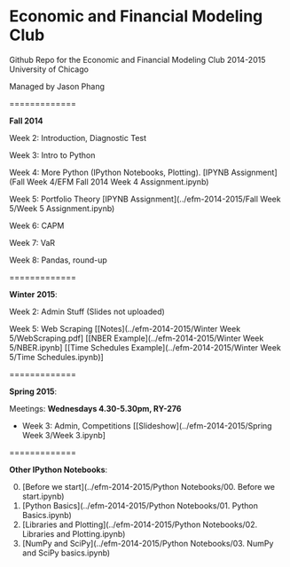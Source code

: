 Economic and Financial Modeling Club
=============

Github Repo for the Economic and Financial Modeling Club
2014-2015
University of Chicago

Managed by Jason Phang

=============

**Fall 2014**

Week 2: Introduction, Diagnostic Test

Week 3: Intro to Python

Week 4: More Python (IPython Notebooks, Plotting). [IPYNB Assignment](Fall Week 4/EFM Fall 2014 Week 4 Assignment.ipynb)

Week 5: Portfolio Theory [IPYNB Assignment](../efm-2014-2015/Fall Week 5/Week 5 Assignment.ipynb)

Week 6: CAPM

Week 7: VaR

Week 8: Pandas, round-up

=============

**Winter 2015**: 

Week 2: Admin Stuff (Slides not uploaded)

Week 5: Web Scraping [[Notes](../efm-2014-2015/Winter Week 5/WebScraping.pdf]
[[NBER Example](../efm-2014-2015/Winter Week 5/NBER.ipynb] 
[[Time Schedules Example](../efm-2014-2015/Winter Week 5/Time Schedules.ipynb)]

=============

**Spring 2015**:

Meetings: **Wednesdays 4.30-5.30pm, RY-276**

* Week 3: Admin, Competitions [[Slideshow](../efm-2014-2015/Spring Week 3/Week 3.ipynb]

=============

**Other IPython Notebooks**:

0. [Before we start](../efm-2014-2015/Python Notebooks/00. Before we start.ipynb)
1. [Python Basics](../efm-2014-2015/Python Notebooks/01. Python Basics.ipynb)
2. [Libraries and Plotting](../efm-2014-2015/Python Notebooks/02. Libraries and Plotting.ipynb)
3. [NumPy and SciPy](../efm-2014-2015/Python Notebooks/03. NumPy and SciPy basics.ipynb)
